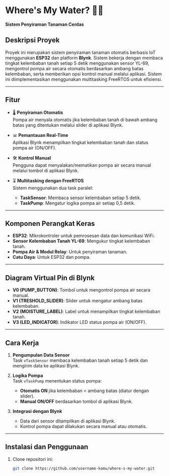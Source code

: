 # Where's My Water? 🌱💧  
**Sistem Penyiraman Tanaman Cerdas**

## Deskripsi Proyek  
Proyek ini merupakan sistem penyiraman tanaman otomatis berbasis IoT menggunakan **ESP32** dan platform **Blynk**. Sistem bekerja dengan membaca tingkat kelembaban tanah setiap 5 detik menggunakan sensor YL-69, mengontrol pompa air secara otomatis berdasarkan ambang batas kelembaban, serta memberikan opsi kontrol manual melalui aplikasi. Sistem ini diimplementasikan menggunakan multitasking FreeRTOS untuk efisiensi.

---

## Fitur  
- 🌡️ **Penyiraman Otomatis**  
  Pompa air menyala otomatis jika kelembaban tanah di bawah ambang batas yang ditentukan melalui slider di aplikasi Blynk.  

- 📊 **Pemantauan Real-Time**  
  Aplikasi Blynk menampilkan tingkat kelembaban tanah dan status pompa air (ON/OFF).  

- 🛠️ **Kontrol Manual**  
  Pengguna dapat menyalakan/mematikan pompa air secara manual melalui tombol di aplikasi Blynk.  

- ⏳ **Multitasking dengan FreeRTOS**  
  Sistem menggunakan dua task paralel:  
  - **TaskSensor**: Membaca sensor kelembaban setiap 5 detik.  
  - **TaskPump**: Mengatur logika pompa air setiap 0,5 detik.  

---

## Komponen Perangkat Keras  
- **ESP32**: Mikrokontroler untuk pemrosesan data dan komunikasi WiFi.  
- **Sensor Kelembaban Tanah YL-69**: Mengukur tingkat kelembaban tanah.  
- **Pompa Air & Modul Relay**: Untuk penyiraman tanaman.  
- **Catu Daya**: Untuk ESP32 dan pompa.  

---

## Diagram Virtual Pin di Blynk  
- **V0 (PUMP_BUTTON)**: Tombol untuk mengontrol pompa air secara manual.  
- **V1 (TRESHOLD_SLIDER)**: Slider untuk mengatur ambang batas kelembaban.  
- **V2 (MOISTURE_LABEL)**: Label untuk menampilkan tingkat kelembaban tanah.  
- **V3 (LED_INDICATOR)**: Indikator LED status pompa air (ON/OFF).  

---

## Cara Kerja  
1. **Pengumpulan Data Sensor**  
   Task `vTaskSensor` membaca kelembaban tanah setiap 5 detik dan mengirim data ke aplikasi Blynk.  

2. **Logika Pompa**  
   Task `vTaskPump` menentukan status pompa:  
   - **Otomatis ON** jika kelembaban < ambang batas (diatur dengan slider).  
   - **Manual ON/OFF** berdasarkan tombol di aplikasi Blynk.  

3. **Integrasi dengan Blynk**  
   - Data dari sensor ditampilkan di aplikasi Blynk.  
   - Kontrol pompa dapat dilakukan secara manual atau otomatis.  

---

## Instalasi dan Penggunaan  
1. Clone repositori ini:  
   ```bash
   git clone https://github.com/username-kamu/where-s-my-water.git
